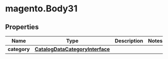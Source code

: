 # magento.Body31

## Properties
Name | Type | Description | Notes
------------ | ------------- | ------------- | -------------
**category** | [**CatalogDataCategoryInterface**](CatalogDataCategoryInterface.md) |  | 


